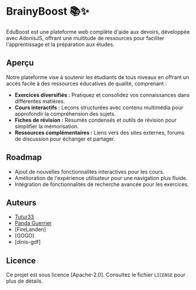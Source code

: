 # BrainyBoost 📚✨

EduBoost est une plateforme web complète d'aide aux devoirs, développée avec AdonisJS, offrant une multitude de ressources pour faciliter l'apprentissage et la préparation aux études.

## Aperçu
Notre plateforme vise à soutenir les étudiants de tous niveaux en offrant un accès facile à des ressources éducatives de qualité, comprenant :
- **Exercices diversifiés :** Pratiquez et consolidez vos connaissances dans différentes matières.
- **Cours interactifs :** Leçons structurées avec contenu multimédia pour approfondir la compréhension des sujets.
- **Fiches de révision :** Résumés condensés et outils de révision pour simplifier la mémorisation.
- **Ressources complémentaires :** Liens vers des sites externes, forums de discussion pour échanger et partager.

## Roadmap
- Ajout de nouvelles fonctionnalités interactives pour les cours.
- Amélioration de l'expérience utilisateur pour une navigation plus fluide.
- Intégration de fonctionnalités de recherche avancée pour les exercices.

## Auteurs
- [Tutur33](lien_vers_profil)
- [Panda Guerrier](lien_vers_profil)
- [FireLanden]
- [GOGO]
- [dinis-gdf]

## Licence
Ce projet est sous licence [Apache-2.0]. Consultez le fichier `LICENSE` pour plus de détails.

